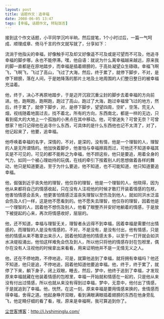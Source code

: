 ```yaml
---
layout: post
title: 话题作文：追幸福
date: 2008-06-05 13:47
tags: [幸福, 话题作文, 转贴饭否]
---
```

接到这个作文话题，小平同学沉吟半晌，然后提笔，1个小时过后，一篇一气呵成、顺理成章、倚马千言的作文就写就了，分享如下：

流淌于他指尖的幸福，好像触手可及却又好像遥不可及或是可望而不可及，他追寻幸福的脚步哪，永也不能停滞。嘿，他自语：就说为什么离幸福越来越远，原来我的脚一直都是在原地踏步，而幸福是插着翅膀的，于高处凝望众生碌碌。幸福飞啊飞，飞啊飞，飞过了高山，飞过了大海，然后，终于累了，就停下脚步，不对，是停下翅膀，落在人间，于是她降落的那片土地及土地周围的人们整日整日的被幸福充溢着。

他，终于，决心不再原地踏步，于是迈开沉寂沉重尘封的脚步去着幸福的方向前进。他，跑啊跑，跑啊跑，跑过了高山，跑过了大海，跑过幸福曾飞过的地方，然后，终于累了，就停下脚步，对，是停下脚步，望望四周，空旷，空荡，荒无人烟，视线随着地面过去，找不着北，所有的方向，东西南北，都是一样的无边，只看到偌大的大地上一个孤独的小黑点在其中移动。他，可曾迷失？可曾无奈？可曾想家？他只记得他在追寻什么东西，可具体的是什么东西他也记不太清了，对了，他记起来了，他要，追幸福。

他呼唤着幸福的名字，深情的，不对，是深的，没有情，他是一个理智的人，理智的人是无所谓情的。他加快着脚步，他害怕与幸福擦肩而过，可他还不知道幸福其实是不可见的，可见的都不能称之为幸福，他不顾这些，他只是要追，用着全身的气力，如同一个被心理劫持的玩偶，在线的牵引下按着别人的思想做着各样的舞动，他只是知道要追，至于为什么要追，他不知道，也不可能知道，他只知道要追幸福。

他，倔强到近乎丧失他的理智，他仅存的理智，他是一个理智的人，他晓得，因为他从来都将自己的情感收起，只在没有人注视他的时候才敢打开装着情感的包袱，他害怕情感会丢失，他更害怕情感泛滥丧失理智以至伤及到他人，就如同洪水泛滥会伤及人们一样，这是他不愿看到的。他不愿失去理智，他仅存的理智，因着他是一个理智的人，因着他不想伤及别人，他看了眼整齐并安好地躺着的情感，于是放下被提起的心来，再次将情感收好，层层的。

他，还不知道，幸福与理智无关，理智者永远得不到幸福，因着幸福是需要付出情感的，而理智的人是没有情感的，不对，不是没有，是没有付出，他有情感，只是他的情感从来不敢拿出来示人，因着他知道他的情感太多，以至于一打开就会如洪水决堤般涌出，他怕这样难免会伤及到人，所以他只将他的情感存封在包袱里，偶尔在没有人注视他的时候拿出来看看，用来证明他并不是一无情无义之人。

他，还在不停地跑，不停地追，可是，就算他追到了幸福，就将拥有幸福吗？他还不知道，他只是追，不停地追，因着他知道他要追幸福。他，终于，终于累了，就停了下来，躺下身子，闭上双眼，睡去，然后，梦中，他终于追到了幸福，才发现原来幸福就藏在他装着情感的包袱里，幸福一开始就和情感在一起的，只是他从来没有付出过情感，所以也就从来没有得到过幸福，梦中，无意中，他付出了情感，于是就追到了幸福。他，恍然，在这一刻，原来幸福是要用情感来换的，舍情感而得幸福，舍得之道。他起身睁开双眼，看到满眼满眼插着翅膀的东西在他身旁乱飞，他定睛仔细的看了看，哦，原来是幸福啊，我可算追到你了。

<a href="http://i.lvshiminglu.com/">尘世客博客</a>：<a href="http://i.lvshiminglu.com/">http://i.lvshiminglu.com/</a>

